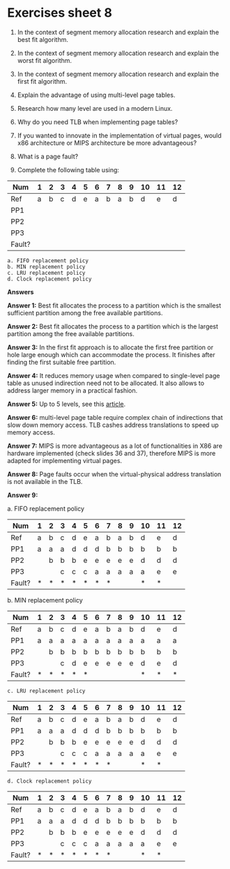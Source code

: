 # Exercises sheet 8




1. In the context of segment memory allocation research and explain the best fit algorithm.

	
2. In the context of segment memory allocation research and explain the worst fit algorithm.

3. In the context of segment memory allocation research and explain the first fit algorithm.

4. Explain the advantage of using multi-level page tables.

	
5. Research how many level are used in a modern Linux.

6. Why do you need TLB when implementing page tables?

7. If you wanted to innovate in the implementation of virtual pages, would x86 architecture or MIPS architecture be more advantageous?

8. What is a page fault?

9. Complete the following table using: 

| Num    | 1 | 2 | 3 | 4 | 5 | 6 | 7 | 8 | 9 | 10 | 11 | 12 |
|--------|---|---|---|---|---|---|---|---|---|----|----|----|
| Ref    | a | b | c | d | e | a | b | a | b | d  | e  | d  |
| PP1    |   |   |   |   |   |   |   |   |   |    |    |    |
| PP2    |   |   |   |   |   |   |   |   |   |    |    |    |
| PP3    |   |   |   |   |   |   |   |   |   |    |    |    |
| Fault? |   |   |   |   |   |   |   |   |   |    |    |    |

	a. FIFO replacement policy
	b. MIN replacement policy
	c. LRU replacement policy
	d. Clock replacement policy


 **Answers**

 **Answer 1:** Best fit allocates the process to a partition which is the smallest sufficient partition among the free available partitions.
 
 **Answer 2:** Best fit allocates the process to a partition which is the largest partition among the free available partitions.
 
 **Answer 3:** In the first fit approach is to allocate the first free partition or hole large enough which can accommodate the process. It finishes after finding the first suitable free partition.
 
 **Answer 4:** It reduces memory usage when compared to single-level page table as unused indirection need not to be allocated. It also allows to address larger memory in a practical fashion.
 
 **Answer 5:** Up to 5 levels, see this [article](https://lwn.net/Articles/717293/).
 
 **Answer 6:** multi-level page table require complex chain of indirections that slow down memory access. TLB cashes address translations to speed up memory access.
 
 **Answer 7:** MIPS is more advantageous as a lot of functionalities in X86 are hardware implemented (check slides 36 and 37), therefore MIPS is more adapted for implementing virtual pages. 
 
 **Answer 8:** Page faults occur when the virtual-physical address translation is not available in the TLB.
 
**Answer 9:** 

a. FIFO replacement policy
	
| Num    | 1 | 2 | 3 | 4 | 5 | 6 | 7 | 8 | 9 | 10 | 11 | 12 |
|--------|---|---|---|---|---|---|---|---|---|----|----|----|
| Ref    | a | b | c | d | e | a | b | a | b | d  | e  | d  |
| PP1    | a | a | a | d | d | d | b | b | b | b  | b  | b  |
| PP2    |   | b | b | b | e | e | e | e | e | d  | d  | d  |
| PP3    |   |   | c | c | c | a | a | a | a | a  | e  | e  |
| Fault? | * | * | * | * | * | * | * |   |   | *  | *  |    |
 

b. MIN replacement policy

| Num    | 1 | 2 | 3 | 4 | 5 | 6 | 7 | 8 | 9 | 10 | 11 | 12 |
|--------|---|---|---|---|---|---|---|---|---|----|----|----|
| Ref    | a | b | c | d | e | a | b | a | b | d  | e  | d  |
| PP1    | a | a | a | a | a | a | a | a | a | a  | a  | a  |
| PP2    |   | b | b | b | b | b | b | b | b | b  | b  | b  |
| PP3    |   |   | c | d | e | e | e | e | e | d  | e  | d  |
| Fault? | * | * | * | * | * |   |   |   |   | *  | *  | *  |

	c. LRU replacement policy
	
|Num     | 1 | 2 | 3 | 4 | 5 | 6 | 7 | 8 | 9 | 10 | 11 | 12 |
|--------|---|---|---|---|---|---|---|---|---|----|----|----|
| Ref    | a | b | c | d | e | a | b | a | b | d  | e  | d  |
| PP1    | a | a | a | d | d | d | b | b | b | b  | b  | b  |
| PP2    |   | b | b | b | e | e | e | e | e | d  | d  | d  |
| PP3    |   |   | c | c | c | a | a | a | a | a  | e  | e  |
| Fault? | * | * | * | * | * | * | * |   |   | *  | *  |    |

	d. Clock replacement policy
	
| Num    | 1 | 2 | 3 | 4 | 5 | 6 | 7 | 8 | 9 | 10 | 11 | 12 |
|--------|---|---|---|---|---|---|---|---|---|----|----|----|
| Ref    | a | b | c | d | e | a | b | a | b | d  | e  | d  |
| PP1    | a | a | a | d | d | d | b | b | b | b  | b  | b  |
| PP2    |   | b | b | b | e | e | e | e | e | d  | d  | d  |
| PP3    |   |   | c | c | c | a | a | a | a | a  | e  | e  |
| Fault? | * | * | * | * | * | * | * |   |   | *  | *  |    |

